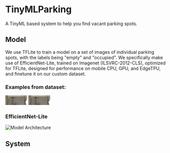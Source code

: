 # TinyMLParking
A TinyML based system to help you find vacant parking spots.

## Model
We use TFLite to train a model on a set of images of individual parking spots, with the labels being "empty" and "occupied". We specifically make use of EfficientNet-Lite, trained on Imagenet (ILSVRC-2012-CLS), optimized for TFLite, designed for performance on mobile CPU, GPU, and EdgeTPU, and finetune it on our custom dataset.

### Examples from dataset:

![Empty](https://github.com/MananSuri27/TinyMLParking/blob/main/TinyMLParking/train_data/test/empty/spot224.jpg)
![Full](https://github.com/MananSuri27/TinyMLParking/blob/main/TinyMLParking/train_data/test/empty/spot224.jpg)
### EfficientNet-Lite
![Model Architecture](https://cdn.discordapp.com/attachments/891317274936483871/1067004937441116160/Z.png)

## System
